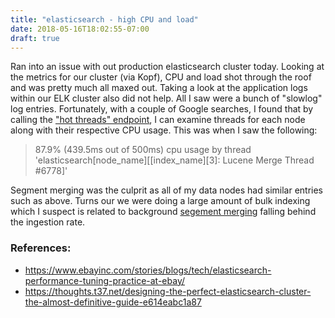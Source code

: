 ```yaml
---
title: "elasticsearch - high CPU and load"
date: 2018-05-16T18:02:55-07:00
draft: true
---
```

Ran into an issue with out production elasticsearch cluster today. Looking at the metrics for our cluster (via Kopf), CPU and load shot through the roof and was pretty much all maxed out. Taking a look at the application logs within our ELK cluster also did not help. All I saw were a bunch of "slowlog" log entries. Fortunately, with a couple of Google searches, I found that by calling the ["hot threads" endpoint](https://www.elastic.co/guide/en/elasticsearch/reference/current/cluster-nodes-hot-threads.html), I can examine threads for each node along with their respective CPU usage. This was when I saw the following:

>87.9% (439.5ms out of 500ms) cpu usage by thread 'elasticsearch[node_name][[index_name][3]: Lucene Merge Thread #6778]'

Segment merging was the culprit as all of my data nodes had similar entries such as above. Turns our we were doing a large amount of bulk indexing which I suspect is related to background [segement merging](https://www.elastic.co/guide/en/elasticsearch/guide/current/indexing-performance.html#segments-and-merging) falling behind the ingestion rate. 

### References:

- https://www.ebayinc.com/stories/blogs/tech/elasticsearch-performance-tuning-practice-at-ebay/
- https://thoughts.t37.net/designing-the-perfect-elasticsearch-cluster-the-almost-definitive-guide-e614eabc1a87